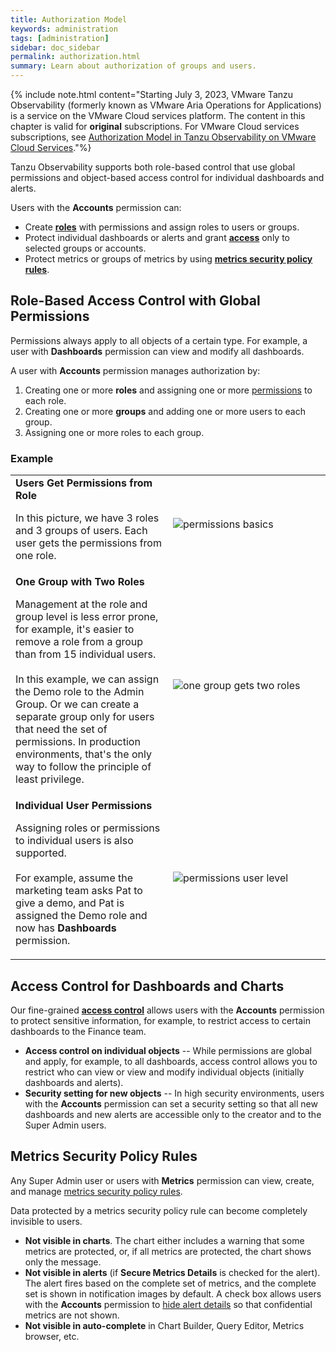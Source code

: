 ```yaml
---
title: Authorization Model
keywords: administration
tags: [administration]
sidebar: doc_sidebar
permalink: authorization.html
summary: Learn about authorization of groups and users.
---
```


{% include note.html content="Starting July 3, 2023, VMware Tanzu Observability (formerly known as VMware Aria Operations for Applications) is a service on the VMware Cloud services platform. The content in this chapter is valid for **original** subscriptions. For VMware Cloud services subscriptions, see [Authorization Model in Tanzu Observability on VMware Cloud Services](csp_authorization.html)."%}

Tanzu Observability supports both role-based control that use global permissions and object-based access control for individual dashboards and alerts.

Users with the **Accounts** permission can:

* Create **[roles](users_roles.html)** with permissions and assign roles to users or groups.
* Protect individual dashboards or alerts and grant **[access](access.html)** only to selected groups or accounts.
* Protect metrics or groups of metrics by using **[metrics security policy rules](metrics_security.html)**.

<!---Shavi suggesting adding a picture to illustrate accounts/groups/roles which is a great idea but hard to do...--->



## Role-Based Access Control with Global Permissions

Permissions always apply to all objects of a certain type. For example, a user with **Dashboards** permission can view and modify all dashboards.

A user with **Accounts** permission manages authorization by:
1. Creating one or more **roles** and assigning one or more [permissions](permissions_overview.html) to each role.
2. Creating one or more **groups** and adding one or more users to each group.
3. Assigning one or more roles to each group.

### Example

<table style="width: 100%;">
<tbody>
<tr>
<td width="50%">
<strong>Users Get Permissions from Role</strong>
<br>
<p>In this picture, we have 3 roles and 3 groups of users. Each user gets the permissions from one role.</p></td>
<td width="50%">
<img src="/images/permissions_basics.png" alt="permissions basics"/></td>
</tr>
<tr>
<td width="50%">
<strong>One Group with Two Roles</strong>
<br>
<p>Management at the role and group level is less error prone, for example, it's easier to remove a role from a group than from 15 individual users.
<br>
<br>
In this example, we can assign the Demo role to the Admin Group. Or we can create a separate group only for users that need the set of permissions. In production environments, that's the only way to follow the principle of least privilege.</p></td>
<td width="50%">
<img src="/images/two_roles_one_group.png" alt="one group gets two roles"/></td>
</tr>
<tr>
<td width="50%">
<strong>Individual User Permissions</strong>
<br>
<p>Assigning roles or permissions to individual users is also supported.
<br>
<br>
For example, assume the marketing team asks Pat to give a demo, and Pat is assigned the Demo role and now has <strong>Dashboards</strong> permission.</p></td>
<td width="50%">
<img src="/images/permissions_user_level.png" alt="permissions user level"/></td>
</tr>
</tbody>
</table>

## Access Control for Dashboards and Charts

Our fine-grained **[access control](access.html)** allows users with the **Accounts** permission to protect sensitive information, for example, to restrict access to certain dashboards to the Finance team.

* **Access control on individual objects** -- While permissions are global and apply, for example, to all dashboards, access control allows you to restrict who can view or view and modify individual objects (initially dashboards and alerts).
* **Security setting for new objects** -- In high security environments, users with the **Accounts** permission can set a security setting so that all new dashboards and new alerts are accessible only to the creator and to the Super Admin users.

## Metrics Security Policy Rules

Any Super Admin user or users with **Metrics** permission can view, create, and manage  [metrics security policy rules](metrics_security.html).

Data protected by a metrics security policy rule can become completely invisible to users.
* **Not visible in charts**. The chart either includes a warning that some metrics are protected, or, if all metrics are protected, the chart shows only the message.
* **Not visible in alerts** (if **Secure Metrics Details** is checked for the alert). The alert fires based on the complete set of metrics, and the complete set is shown in notification images by default. A check box allows users with the **Accounts** permission to [hide alert details](alerts_notifications.html#alert-notification-with-secured-metrics-details) so that confidential metrics are not shown.
* **Not visible in auto-complete** in Chart Builder, Query Editor, Metrics browser, etc.
